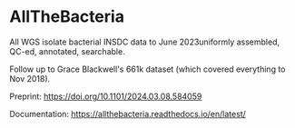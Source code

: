 # AllTheBacteria

All WGS isolate bacterial INSDC data to June 2023uniformly assembled, QC-ed, annotated, searchable.

Follow up to Grace Blackwell's 661k dataset (which covered everything to Nov 2018).

Preprint: https://doi.org/10.1101/2024.03.08.584059

Documentation: https://allthebacteria.readthedocs.io/en/latest/

